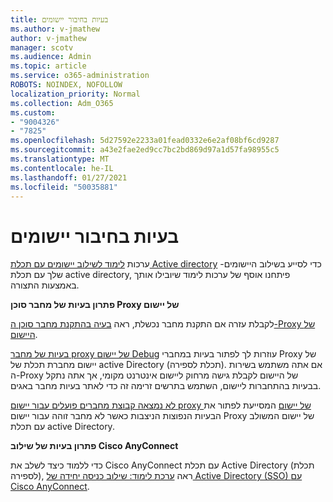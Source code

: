 ```yaml
---
title: בעיות בחיבור יישומים
ms.author: v-jmathew
author: v-jmathew
manager: scotv
ms.audience: Admin
ms.topic: article
ms.service: o365-administration
ROBOTS: NOINDEX, NOFOLLOW
localization_priority: Normal
ms.collection: Adm_O365
ms.custom:
- "9004326"
- "7825"
ms.openlocfilehash: 5d27592e2233a01fead0332e6e2af08bf6cd9287
ms.sourcegitcommit: a43e2fae2ed9cc7bc2bd869d97a1d57fa98955c5
ms.translationtype: MT
ms.contentlocale: he-IL
ms.lasthandoff: 01/27/2021
ms.locfileid: "50035881"
---
```

# <a name="application-connection-issues"></a>בעיות בחיבור יישומים

ערכות [לימוד לשילוב יישומים עם תכלת Active directory](https://docs.microsoft.com/azure/active-directory/saas-apps/tutorial-list) -כדי לסייע בשילוב היישומים שלך עם תכלת active directory, פיתחנו אוסף של ערכות לימוד שיובילו אותך באמצעות התצורה.

**פתרון בעיות של מחבר סוכן Proxy של יישום**

לקבלת עזרה אם התקנת מחבר נכשלת, ראה [בעיה בהתקנת מחבר סוכן ה-Proxy של היישום](https://docs.microsoft.com/azure/active-directory/manage-apps/application-proxy-connector-installation-problem).

[בעיות של מחבר proxy של יישום Debug](https://docs.microsoft.com/azure/active-directory/manage-apps/application-proxy-debug-connectors) עוזרות לך לפתור בעיות במחברי Proxy של יישום מחברת תכלת של active Directory (תכלת לספירה). אם אתה משתמש בשירות ה-Proxy של היישום לקבלת גישה מרחוק ליישום אינטרנט מקומי, אך אתה נתקל בבעיות בהתחברות ליישום, השתמש בתרשים זרימה זה כדי לאתר בעיות מחבר באגים.

[לא נמצאה קבוצת מחברים פועלים עבור יישום proxy של יישום](https://docs.microsoft.com/azure/active-directory/manage-apps/application-proxy-connectivity-no-working-connector) המסייעת לפתור את הבעיות הנפוצות הניצבות כאשר לא מחבר זוהה עבור יישום Proxy של יישום המשולב עם תכלת active Directory.

**פתרון בעיות של שילוב Cisco AnyConnect**

כדי ללמוד כיצד לשלב את Cisco AnyConnect עם תכלת Active Directory (תכלת לספירה), ראה [ערכת לימוד: שילוב כניסה יחידה של Active Directory (SSO) עם Cisco AnyConnect](https://docs.microsoft.com/azure/active-directory/saas-apps/cisco-anyconnect).
